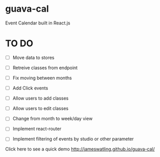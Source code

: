 # guava-cal
Event Calendar built in React.js 

# TO DO
- [ ] Move data to stores
- [ ] Retreive classes from endpoint
- [ ] Fix moving between months
- [ ] Add Click events
- [ ] Allow users to add classes
- [ ] Allow users to edit classes
- [ ] Change from month to week/day view
- [ ] Implement react-router
- [ ] Implement filtering of events by studio or other parameter


Click here to see a quick demo http://jameswatling.github.io/guava-cal/
